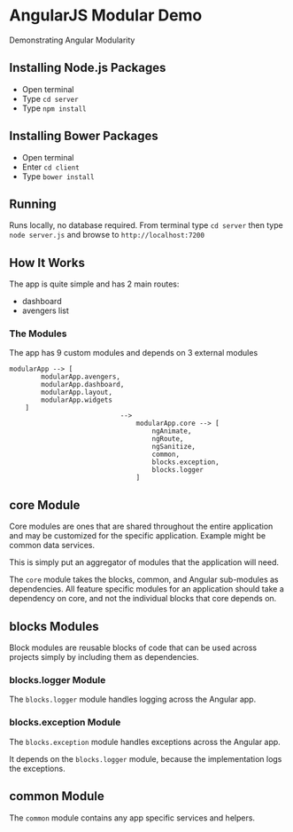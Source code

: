 AngularJS Modular Demo
===========
Demonstrating Angular Modularity

## Installing Node.js Packages
- Open terminal
- Type `cd server`
- Type `npm install`

## Installing Bower Packages
- Open terminal
- Enter `cd client`
- Type `bower install`

## Running
Runs locally, no database required.
From terminal type `cd server` then type `node server.js` and browse to `http://localhost:7200`

## How It Works
The app is quite simple and has 2 main routes:
- dashboard
- avengers list

### The Modules
The app has 9 custom modules and depends on 3 external modules

```
modularApp --> [
        modularApp.avengers,
        modularApp.dashboard,
        modularApp.layout,
        modularApp.widgets
    ]
                            -->
                                modularApp.core --> [
                                    ngAnimate,
                                    ngRoute,
                                    ngSanitize,
                                    common,
                                    blocks.exception,
                                    blocks.logger
                                ]
```

## core Module
Core modules are ones that are shared throughout the entire application and may be customized for the specific application. Example might be common data services.

This is simply put an aggregator of modules that the application will need.

The `core` module takes the blocks, common, and Angular sub-modules as dependencies. All feature specific modules for an application should take a dependency on core, and not the individual blocks that core depends on.

## blocks Modules
Block modules are reusable blocks of code that can be used across projects simply by including them as dependencies.

### blocks.logger Module
The `blocks.logger` module handles logging across the Angular app.

### blocks.exception Module
The `blocks.exception` module handles exceptions across the Angular app.

It depends on the `blocks.logger` module, because the implementation logs the exceptions.

## common Module
The `common` module contains any app specific services and helpers.

